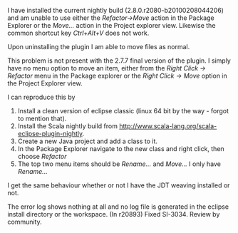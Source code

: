 I have installed the current nightly build (2.8.0.r2080-b20100208044206) and am unable to use either the _Refactor->Move_ action in the Package Explorer or the _Move..._ action in the Project explorer view. Likewise the common shortcut key _Ctrl+Alt+V_ does not work.

Upon uninstalling the plugin I am able to move files as normal.

This problem is not present with the 2.7.7 final version of the plugin.
I simply have no menu option to move an item, either from the _Right Click -> Refactor_ menu in the Package explorer or the _Right Click -> Move_ option in the Project Explorer view.

I can reproduce this by 
 1. Install a clean version of eclipse classic (linux 64 bit by the way - forgot to mention that).
 2. Install the Scala nightly build from http://www.scala-lang.org/scala-eclipse-plugin-nightly.
 3. Create a new Java project and add a class to it.
 4. In the Package Explorer navigate to the new class and right click, then choose _Refactor_
 5. The top two menu items should be _Rename..._ and _Move..._ I only have _Rename..._

I get the same behaviour whether or not I have the JDT weaving installed or not.

The error log shows nothing at all and no log file is generated in the eclipse install directory or the workspace.
(In r20893) Fixed SI-3034. Review by community.
